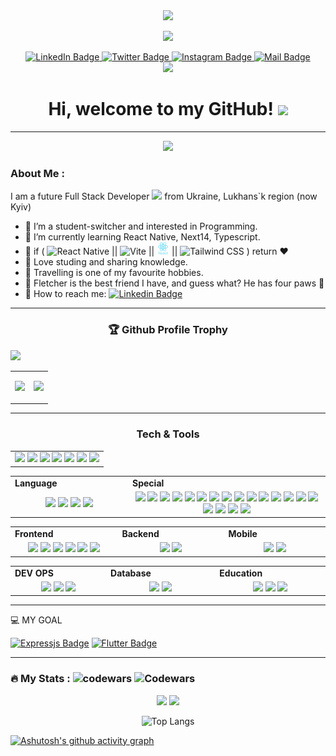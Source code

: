 
<div id="header" align="center">
  <img src="https://media.giphy.com/media/fgLPuyyoxzl3166xGo/giphy-downsized-large.gif" width="100"/>
</div>

<p align="center">
  <img src="https://readme-typing-svg.herokuapp.com/?lines=Creative,%20enthusiastic%20and%20Results-driven%20Front%20End%20Developer;%2B1%20years%20of%20hands-on%20experience;&center=true&width=800&height=45">
</p>

<!-- badges for social network -->
<div id="badges" align="center">
  <a href="https://www.linkedin.com/in/iryna-vyshniak-428b25259">
    <img src="https://img.shields.io/badge/LinkedIn-blue?style=for-the-badge&logo=linkedin&logoColor=white" alt="LinkedIn Badge"/>
  </a>
  <a href="https://twitter.com/YarynaVN">
    <img src="https://img.shields.io/badge/Twitter-blue?style=for-the-badge&logo=twitter&logoColor=white" alt="Twitter Badge"/>
  </a>
  <a href="https://www.instagram.com/code_da_vinci.js/">
    <img src="https://img.shields.io/badge/-@code_da_vinci-e84393?style=for-the-badge&logo=instagram&logoColor=white" alt="Instagram Badge"/>
  </a>
  <a href="mailto:iryna.vyshniak@gmail.com">
    <img src="https://img.shields.io/badge/-Iryna_VN-c0392b?style=for-the-badge&logo=gmail&logoColor=white" alt="Mail Badge"/>
  </a>

</div>
<!-- views counter -->
<div align="center">
<a href="https://u8views.com/github/Iryna-Vyshniak"><img src="https://u8views.com/api/v1/github/profiles/111734415/views/day-week-month-total-count.svg"></a>
</div>
<!-- greeting  -->
<h1 align="center">
  Hi, welcome to my GitHub!
  <img src="https://media.giphy.com/media/hvRJCLFzcasrR4ia7z/giphy.gif" width="30px"/>
</h1>

---

<div align="center">
<img src="https://ik.imagekit.io/lfg3p2t8y/Silent%20brings%20an%20idea%20to%20become%20a%20great%20power.png?updatedAt=1697403488651" width="1920" height="auto"/> 
</div>

<!-- hero -->
### About Me :
I am a future Full Stack Developer <img src="https://media.giphy.com/media/GVdqiRZjAcYumSkCbT/giphy.gif" width="25"> from Ukraine, Lukhans`k region (now Kyiv) 
- :open_book: I’m a student-switcher and interested in Programming.
- :open_book: I’m currently learning React Native, Next14, Typescript.
- :open_book: if (  <img src="https://ik.imagekit.io/irinavn2011/react-native-logo-768x890.png?updatedAt=1687875595721" title="React Native" alt="React Native" width="20" height="22"/> || <img src="https://ik.imagekit.io/irinavn2011/vite.png?updatedAt=1687900100383" title="Vite" alt="Vite" width="20" height="20"/> || <img src="https://github.com/devicons/devicon/blob/master/icons/react/react-original-wordmark.svg" title="React" alt="React" width="20" height="20"/> || <img src="https://ik.imagekit.io/irinavn2011/67109815.png?updatedAt=1687875935356"  title="Tailwind" alt="Tailwind CSS" width="20" height="20"/> ) return ❤️
- :open_book: Love studing and sharing knowledge.
- :open_book: Travelling is one of my favourite hobbies.
- :open_book:  Fletcher is the best friend I have, and guess what? He has four paws :paw_prints:
- :email: How to reach me: [![Linkedin Badge](https://img.shields.io/badge/-Linkedin-blue?style=flat&logo=Linkedin&logoColor=white)](https://www.linkedin.com/in/iryna-vyshniak-428b25259)

---

<h3 align="center">🏆 Github Profile Trophy</h3>


<table>
<tr align="center">

![](http://github-profile-summary-cards.vercel.app/api/cards/profile-details?username=Iryna-Vyshniak&theme=blueberry)
<tr>

</tr>
<td>

![](http://github-profile-summary-cards.vercel.app/api/cards/repos-per-language?username=Iryna-Vyshniak&theme=blueberry)
</td>
<td>

![](http://github-profile-summary-cards.vercel.app/api/cards/most-commit-language?username=Iryna-Vyshniak&theme=blueberry)
</td>
</tr>
</table>



---

<h3 align="center">Tech & Tools</h3>

<table>
  <tr>
    <td valign="center" align="center">
      <img src="https://img.shields.io/badge/8+hours per day-blue" />
      <img src="https://img.shields.io/badge/Attention to detail-blue" />
      <img src="https://img.shields.io/badge/Willingness to learn-blue" />
      <img src="https://img.shields.io/badge/Collaborative mindset-blue" />
      <img src="https://img.shields.io/badge/Customer centric approach-blue" />
      <img src="https://img.shields.io/badge/String work ethic-blue" />
      <img src="https://img.shields.io/badge/Creative problem solving skills-blue" />
    </td>
  </tr>
</table>

<table>
  <tr>
    <td valign="center" width="200px"><b>Language<b></td>
    <td valign="center" width="200px"><b>Special<b></td>
  </tr>
  <tr>
    <td valign="center" align="center" width="300px">
      <img src="https://img.shields.io/badge/HTML-blue" /> 
      <img src="https://img.shields.io/badge/CSS-blue" /> 
      <img src="https://img.shields.io/badge/JavaScript-blue" /> 
      <img src="https://img.shields.io/badge/TypeScript-blue" />
    </td>      
    <td valign="center" align="center" width="600px">
      <img src="https://img.shields.io/badge/Socket.io-blue" />
      <img src="https://img.shields.io/badge/websocket-blue" />
      <img src="https://img.shields.io/badge/Firebase-blue" />
      <img src="https://img.shields.io/badge/Mongoose-blue" /> 
      <img src="https://img.shields.io/badge/Atlas-blue" />
      <img src="https://img.shields.io/badge/Axios-blue" />
      <img src="https://img.shields.io/badge/Clerk Auth-blue" />
      <img src="https://img.shields.io/badge/Uploadthing-blue" />
      <img src="https://img.shields.io/badge/i18next-blue" />
      <img src="https://img.shields.io/badge/Formik-blue" />
      <img src="https://img.shields.io/badge/Figma-blue" /> 
      <img src="https://img.shields.io/badge/Postman-blue" /> 
      <img src="https://img.shields.io/badge/Swagger-blue" /> 
      <img src="https://img.shields.io/badge/GIT-blue" /> 
      <img src="https://img.shields.io/badge/BASH-blue" /> 
      <img src="https://img.shields.io/badge/Powershell-blue" /> 
      <img src="https://img.shields.io/badge/VisualStudio-blue" /> 
      <img src="https://img.shields.io/badge/Trello-blue" /> 
      <img src="https://img.shields.io/badge/Slack-blue" /> 
    </td>
  </tr>
</table>
<table>
  <tr>
    <td valign="center" width="100px"><b>Frontend<b></td>
    <td valign="center" width="100px"><b>Backend<b></td>
    <td valign="center" width="100px"><b>Mobile<b></td>
  </tr>
  <tr>
    <td valign="center" align="center" width="300px">
      <img src="https://img.shields.io/badge/React-blue" /> 
      <img src="https://img.shields.io/badge/Next-blue" /> 
      <img src="https://img.shields.io/badge/Tailwind-blue" />
      <img src="https://img.shields.io/badge/MUI-blue" /> 
      <img src="https://img.shields.io/badge/Shadcn-blue" />
      <img src="https://img.shields.io/badge/Chakra-blue" />
    </td>      
    <td valign="center" align="center" width="300px">
      <img src="https://img.shields.io/badge/Node.js-blue" /> 
      <img src="https://img.shields.io/badge/Express-blue" /> 
    </td>
    <td valign="center" align="center" width="300px">
      <img src="https://img.shields.io/badge/React Native-blue" /> 
      <img src="https://img.shields.io/badge/React Ionic-blue" /> 
    </td>
  </tr>
</table>
<table>
  <tr>
    <td valign="center" width="100px"><b>DEV OPS</b></td>
    <td valign="center" width="100px"><b>Database<b></td>
    <td valign="center" width="100px"><b>Education<b></td>
  </tr>
  <tr>
    <td valign="center" align="center" width="300px">
      <img src="https://img.shields.io/badge/Vercel-blue" /> 
      <img src="https://img.shields.io/badge/Render-blue" /> 
      <img src="https://img.shields.io/badge/Netlify-blue" />
    </td>      
    <td valign="center" align="center" width="300px">
       <img src="https://img.shields.io/badge/Mongodb-blue" /> 
      <img src="https://img.shields.io/badge/SQLite-blue" /> 
    </td>
    <td valign="center" align="center" width="300px">
      <img src="https://img.shields.io/badge/Freecodecamp-blue" /> 
      <img src="https://img.shields.io/badge/UDEMY-blue" /> 
      <img src="https://img.shields.io/badge/MDN-blue" /> 
    </td>
  </tr>
</table>


---


<div style="align: left; width: 50%;">
💻 MY GOAL 
  
 [![Expressjs Badge](https://img.shields.io/badge/Vue.js-35495E?style=for-the-badge&logo=vue.js&logoColor=4FC08D)](#)
 [![Flutter Badge](https://img.shields.io/badge/Flutter-02569B?style=for-the-badge&logo=flutter&logoColor=white)](#)

</div>



<!-- <div align="center">
<img src="https://ik.imagekit.io/irinavn2011/github-wrapped.png?updatedAt=1706124962255" width="auto" height="auto"/> 

</div> --> 

---

### :fire: My Stats : <img src="https://img.shields.io/badge/Codewars-B1361E?style=for-the-badge&logo=Codewars&logoColor=white" alt="codewars"/> ![Codewars](https://www.codewars.com/users/Iryna-Vyshniak/badges/small)

<div align="center" display="flex" flex-wrap="wrap"> 



 <img height="150em" src="https://streak-stats.demolab.com?user=Iryna-Vyshniak&theme=soft-green&hide_border=true&background=FFFFFF00&dates=00AF4BF4&fire=19892F&currStreakNum=19892F&sideNums=19892F"/>

<picture height="150em" width="150em">
  <source
    srcset="https://github-readme-stats.vercel.app/api?username=Iryna-Vyshniak&show_icons=true&theme=dark&theme=transparent&hide_border=true&title_color=002db0&text_color=2ab000"
    media="(prefers-color-scheme: dark)"
  />
  <source
    srcset="https://github-readme-stats.vercel.app/api?username=Iryna-Vyshniak&show_icons=true&theme=transparent&hide_border=true&title_color=002db0&text_color=2ab000"
    media="(prefers-color-scheme: light), (prefers-color-scheme: no-preference)"
  />
  <img src="https://github-readme-stats.vercel.app/api?username=Iryna-Vyshniak&show_icons=true&theme=transparent&hide_border=true&title_color=002db0&text_color=2ab000" />
</picture>

![Top Langs](https://github-readme-stats.vercel.app/api/top-langs/?username=Iryna-Vyshniak&layout=compact&theme=transparent&hide_border=true)
<!--[![Harlok's wakatime stats](https://github-readme-stats.vercel.app/api/wakatime?username=Iryna-Vyshniak)](https://github.com/Iryna-Vyshniak/github-readme-stats) -->
</div>

[![Ashutosh's github activity graph](https://github-readme-activity-graph.vercel.app/graph?username=Iryna-Vyshniak&bg_color=000000&color=ffffff&line=2eb830&point=05ff22&area=true&hide_border=true)](https://github.com/ashutosh00710/github-readme-activity-graph)
<!--[![Ashutosh's github activity graph](https://github-readme-activity-graph.vercel.app/graph?username=Iryna-Vyshniak&bg_color=000000&color=ffffff&line=2eb830&point=05ff22&area=true&hide_border=true&theme=transparent)](https://github.com/ashutosh00710/github-readme-activity-graph)-->
<!--  <p text-align="center">
  <img align="center" src="https://github-profile-trophy-arasgungore.vercel.app/?username=Iryna-Vyshniak&no-frame=true&no-bg=true&theme=flat&column=8&margin-w=5&margin-h=5&rank=-?" alt="Iryna-Vyshniak" />
  </p> -->

<!-- ### Snake eating my contribution graph -->
<!-- ![github contribution grid snake animation](https://raw.githubusercontent.com/Iryna-Vyshniak/Iryna-Vyshniak/output/github-contribution-grid-snake-dark.svg#gh-dark-mode-only) -->
<!-- ![github contribution grid snake animation](https://raw.githubusercontent.com/Iryna-Vyshniak/Iryna-Vyshniak/output/github-contribution-grid-snake.svg#gh-light-mode-only) -->

